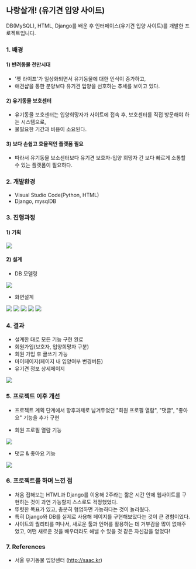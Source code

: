## 나랑살개! (유기견 입양 사이트)



DB(MySQL), HTML, Django를 배운 후 인터페이스(유기견 입양 사이트)를 개발한 프로젝트입니다.



### 1. 배경

#### 1) 반려동물 천만시대

- '펫 라이프'가 일상화되면서 유기동물에 대한 인식이 증가하고,
- 애견샵을 통한 분양보다 유기견 입양을 선호하는 추세를 보이고 있다.


#### 2) 유기동물 보호센터

- 유기동물 보호센터는 입양희망자가 사이트에 접속 후, 보호센터를 직접 방문해야 하는 시스템으로,
- 불필요한 기간과 비용이 소요된다.


#### 3) 보다 손쉽고 효율적인 플랫폼 필요

- 따라서 유기동물 보소센터보다 유기견 보호자-입양 희망자 간 보다 빠르게 소통할 수 있는 플랫폼이 필요하다.





### 2. 개발환경

- Visual Studio Code(Python, HTML)
- Django, mysqlDB



### 3. 진행과정

#### 1) 기획
<img src ="https://github.com/winterconnect/Project_Interface/blob/winter/img/0_process.png?raw=true">



#### 2) 설계

- DB 모델링

<img src ="https://github.com/winterconnect/Project_Interface/blob/winter/img/6_diagram.png?raw=true">

- 화면설계

<img src ="https://github.com/winterconnect/Project_Interface/blob/winter/img/1_main.png?raw=true">
<img src ="https://github.com/winterconnect/Project_Interface/blob/winter/img/2_guardian.png?raw=true">
<img src ="https://github.com/winterconnect/Project_Interface/blob/winter/img/3_write.png?raw=true">
<img src ="https://github.com/winterconnect/Project_Interface/blob/winter/img/4_detail.png?raw=true">
<img src ="https://github.com/winterconnect/Project_Interface/blob/winter/img/5_mypage.png?raw=true">




### 4. 결과
- 설계한 대로 모든 기능 구현 완료
- 회원가입(보호자, 입양희망자 구분)
- 회원 가입 후 글쓰기 가능
- 마이페이지(페이지 내 입양여부 변경버튼)
- 유기견 정보 상세페이지

<img src = "https://github.com/winterconnect/Project_Interface/blob/winter/img/webpage2.gif?raw=true">




### 5. 프로젝트 이후 개선

- 프로젝트 계획 단계에서 향후과제로 남겨두었던 "회원 프로필 열람", "댓글", "좋아요" 기능을 추가 구현


- 회원 프로필 열람 기능
<img src ="https://github.com/winterconnect/Project_Interface/blob/winter/img/profile.gif?raw=true">




- 댓글 & 좋아요 기능
<img src = "https://github.com/winterconnect/Project_Interface/blob/winter/img/like.gif?raw=true">





### 6. 프로젝트를 하며 느낀 점

- 처음 접해보는 HTML과 Django를 이용해 2주라는 짧은 시간 안에 웹사이트를 구현하는 것이 과연 가능할지 스스로도 걱정했었다.
- 뚜렷한 목표가 있고, 충분히 협업하면 가능하다는 것이 놀라웠다.
- 특히 Django와 DB를 실제로 사용해 페이지를 구현해보았다는 것이 큰 경험이었다.
- 사이트의 퀄리티를 떠나서, 새로운 툴과 언어를 활용하는 데 거부감을 많이 없애주었고, 어떤 새로운 것을 배우더라도 해낼 수 있을 것 같은 자신감을 얻었다!




### 7. References

- 서울 유기동물 입양센터 (http://saac.kr)



